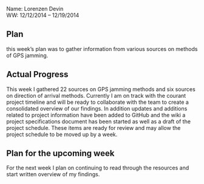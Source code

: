 Name:  	Lorenzen Devin <br>
WW: 	12/12/2014 – 12/19/2014 <br>

##	Plan
  this week’s plan was to gather information from various sources on methods of GPS jamming.
##  Actual Progress
This week I gathered 22 sources on GPS jamming methods and six sources on direction of arrival methods. Currently I am on
track with the courant project timeline and will be ready to collaborate with the team to create a consolidated overview of our
findings. In addition updates and additions related to project information have been added to GitHub and the wiki a project
specifications document has been started as well as a draft of the project schedule. These items are ready for review and may
allow the project schedule to be moved up by a week. <br>
##	Plan for the upcoming week
  For the next week I plan on continuing to read through the resources and start written overview of my findings.
